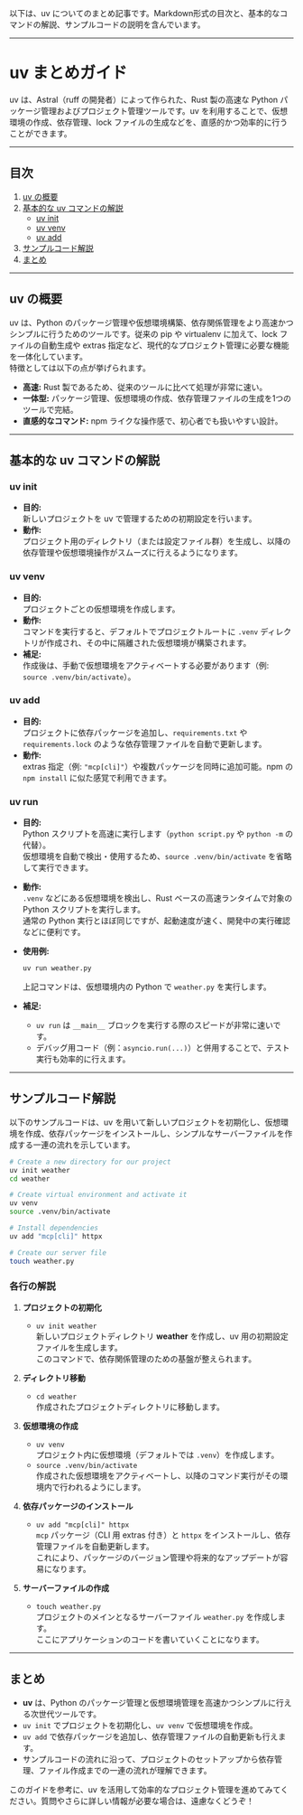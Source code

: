 以下は、uv についてのまとめ記事です。Markdown形式の目次と、基本的なコマンドの解説、サンプルコードの説明を含んでいます。

---

# uv まとめガイド

uv は、Astral（ruff の開発者）によって作られた、Rust 製の高速な Python パッケージ管理およびプロジェクト管理ツールです。uv を利用することで、仮想環境の作成、依存管理、lock ファイルの生成などを、直感的かつ効率的に行うことができます。

---

## 目次

1. [uv の概要](#uv-の概要)
2. [基本的な uv コマンドの解説](#基本的な-uv-コマンドの解説)
    - [uv init](#uv-init)
    - [uv venv](#uv-venv)
    - [uv add](#uv-add)
3. [サンプルコード解説](#サンプルコード解説)
4. [まとめ](#まとめ)

---

## uv の概要

uv は、Python のパッケージ管理や仮想環境構築、依存関係管理をより高速かつシンプルに行うためのツールです。従来の pip や virtualenv に加えて、lock ファイルの自動生成や extras 指定など、現代的なプロジェクト管理に必要な機能を一体化しています。  
特徴としては以下の点が挙げられます。

- **高速:** Rust 製であるため、従来のツールに比べて処理が非常に速い。  
- **一体型:** パッケージ管理、仮想環境の作成、依存管理ファイルの生成を1つのツールで完結。  
- **直感的なコマンド:** npm ライクな操作感で、初心者でも扱いやすい設計。

---

## 基本的な uv コマンドの解説

### uv init

- **目的:**  
  新しいプロジェクトを uv で管理するための初期設定を行います。  
- **動作:**  
  プロジェクト用のディレクトリ（または設定ファイル群）を生成し、以降の依存管理や仮想環境操作がスムーズに行えるようになります。

### uv venv

- **目的:**  
  プロジェクトごとの仮想環境を作成します。  
- **動作:**  
  コマンドを実行すると、デフォルトでプロジェクトルートに `.venv` ディレクトリが作成され、その中に隔離された仮想環境が構築されます。  
- **補足:**  
  作成後は、手動で仮想環境をアクティベートする必要があります（例: `source .venv/bin/activate`）。

### uv add

- **目的:**  
  プロジェクトに依存パッケージを追加し、`requirements.txt` や `requirements.lock` のような依存管理ファイルを自動で更新します。  
- **動作:**  
  extras 指定（例: `"mcp[cli]"`）や複数パッケージを同時に追加可能。npm の `npm install` に似た感覚で利用できます。

### uv run

- **目的:**  
  Python スクリプトを高速に実行します（`python script.py` や `python -m` の代替）。  
  仮想環境を自動で検出・使用するため、`source .venv/bin/activate` を省略して実行できます。

- **動作:**  
  `.venv` などにある仮想環境を検出し、Rust ベースの高速ランタイムで対象の Python スクリプトを実行します。  
  通常の Python 実行とほぼ同じですが、起動速度が速く、開発中の実行確認などに便利です。

- **使用例:**

  ```bash
  uv run weather.py
  ```

  上記コマンドは、仮想環境内の Python で `weather.py` を実行します。  

- **補足:**
  - `uv run` は `__main__` ブロックを実行する際のスピードが非常に速いです。
  - デバッグ用コード（例：`asyncio.run(...)`）と併用することで、テスト実行も効率的に行えます。


---

## サンプルコード解説

以下のサンプルコードは、uv を用いて新しいプロジェクトを初期化し、仮想環境を作成、依存パッケージをインストールし、シンプルなサーバーファイルを作成する一連の流れを示しています。

```bash
# Create a new directory for our project
uv init weather
cd weather

# Create virtual environment and activate it
uv venv
source .venv/bin/activate

# Install dependencies
uv add "mcp[cli]" httpx

# Create our server file
touch weather.py
```

### 各行の解説

1. **プロジェクトの初期化**
    - `uv init weather`  
      新しいプロジェクトディレクトリ **weather** を作成し、uv 用の初期設定ファイルを生成します。  
      このコマンドで、依存関係管理のための基盤が整えられます。

2. **ディレクトリ移動**
    - `cd weather`  
      作成されたプロジェクトディレクトリに移動します。

3. **仮想環境の作成**
    - `uv venv`  
      プロジェクト内に仮想環境（デフォルトでは `.venv`）を作成します。  
    - `source .venv/bin/activate`  
      作成された仮想環境をアクティベートし、以降のコマンド実行がその環境内で行われるようにします。

4. **依存パッケージのインストール**
    - `uv add "mcp[cli]" httpx`  
      `mcp` パッケージ（CLI 用 extras 付き）と `httpx` をインストールし、依存管理ファイルを自動更新します。  
      これにより、パッケージのバージョン管理や将来的なアップデートが容易になります。

5. **サーバーファイルの作成**
    - `touch weather.py`  
      プロジェクトのメインとなるサーバーファイル `weather.py` を作成します。  
      ここにアプリケーションのコードを書いていくことになります。

---

## まとめ

- **uv** は、Python のパッケージ管理と仮想環境管理を高速かつシンプルに行える次世代ツールです。  
- `uv init` でプロジェクトを初期化し、`uv venv` で仮想環境を作成。  
- `uv add` で依存パッケージを追加し、依存管理ファイルの自動更新も行えます。  
- サンプルコードの流れに沿って、プロジェクトのセットアップから依存管理、ファイル作成までの一連の流れが理解できます。

このガイドを参考に、uv を活用して効率的なプロジェクト管理を進めてみてください。質問やさらに詳しい情報が必要な場合は、遠慮なくどうぞ！